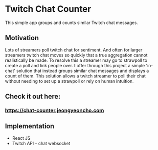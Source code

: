 # Twitch Chat Counter

This simple app groups and counts similar Twitch chat messages.

## Motivation

Lots of streamers poll twitch chat for sentiment. And often for larger streamers twitch chat moves so quickly that a true aggregation cannot realistically be made. To resolve this a streamer may go to strawpoll to create a poll and link people over. I offer through this project a simple 'in-chat' solution that instead groups similar chat messages and displays a count of them. This solution allows a twitch streamer to poll their chat without needing to set up a strawpoll or rely on human intuition.

## Check it out here:

### <a href="https://chat-counter.jeongyeoncho.com">https://chat-counter.jeongyeoncho.com</a>

## Implementation

- React JS
- Twitch API - chat websocket
